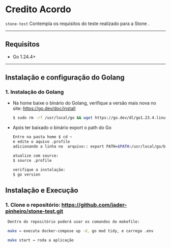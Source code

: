 # Credito Acordo

`stone-test` Contempla os requisitos do teste realizado para a Stone .

---

## Requisitos

- Go 1.24.4+
---

## Instalação e configuração do Golang
### 1. Instalação do Golang
- Na home baixe o binário do Golang, verifique a versão mais nova no site: https://go.dev/doc/install

   ```bash
  $ sudo rm -rf /usr/local/go && wget https://go.dev/dl/go1.23.4.linux-amd64.tar.gz && sudo tar -C /usr/local -xzf go1.23.4.linux-amd64.tar.gz
  ```
- Após ter baixado o binário export o path do Go
     ```bash
    Entre na pasta home $ cd ~ 
    e edite o aquivo .profile
    adicionando a linha no  arquivo:: export PATH=$PATH:/usr/local/go/bin

    atualize com source:
    $ source .profile

    verifique a instalação:
    $ go version

  ```

## Instalação e Execução

### 1. Clone o repositório: https://github.com/jader-pinheiro/stone-test.git
   ```bash
    Dentro do repositório poderá usar os comandos do makefile:

    make → executa docker-compose up -d, go mod tidy, e carrega .env

    make start → roda a aplicação
  ```